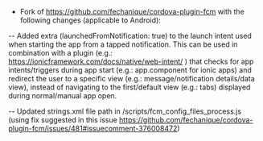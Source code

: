- Fork of https://github.com/fechanique/cordova-plugin-fcm with the following changes (applicable to Android):

-- Added extra (launchedFromNotification: true) to the launch intent used when starting the app from a tapped notification.
   This can be used in combination with a plugin (e.g.: https://ionicframework.com/docs/native/web-intent/ ) that checks for app intents/triggers during app start (e.g.: app.component for ionic apps) and redirect the user to a specific view (e.g.: message/notification details/data view), instead of navigating to the first/default view (e.g.: tabs) displayed during normal/manual app open.
   
   
-- Updated strings.xml file path in /scripts/fcm_config_files_process.js 
(using fix suggested in this issue https://github.com/fechanique/cordova-plugin-fcm/issues/481#issuecomment-376008472)   
